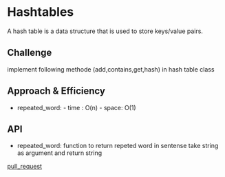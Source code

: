 # Hashtables
<!-- Short summary or background information -->
A hash table is a data structure that is used to store keys/value pairs.
## Challenge
<!-- Description of the challenge -->
implement following methode (add,contains,get,hash) in hash table class
## Approach & Efficiency
<!-- What approach did you take? Why? What is the Big O space/time for this approach? -->

* repeated_word:
      - time : O(n)
      - space: O(1)

## API
<!-- Description of each method publicly available in each of your hashtable -->
* repeated_word:
function to return repeted word in sentense take string as argument and return string


[pull_request](https://github.com/monaSalih/data-structures-and-algorithms/pull/39)
